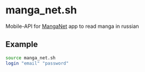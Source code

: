 # manga_net.sh
Mobile-API for [MangaNet](https://play.google.com/store/apps/details?id=ga.gaglart.manga_net) app to read manga in russian

## Example
```bash
source manga_net.sh
login "email" "password"
```

